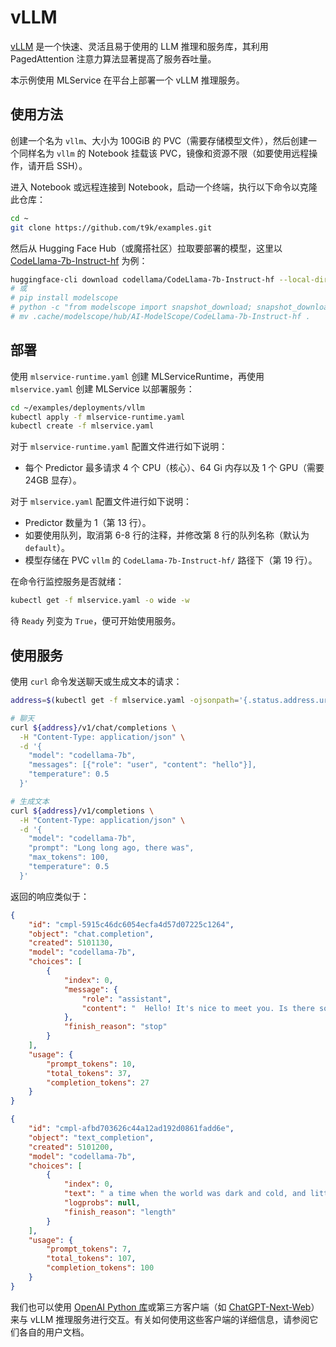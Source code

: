 # vLLM

[vLLM](https://github.com/vllm-project/vllm) 是一个快速、灵活且易于使用的 LLM 推理和服务库，其利用 PagedAttention 注意力算法显著提高了服务吞吐量。

本示例使用 MLService 在平台上部署一个 vLLM 推理服务。

## 使用方法

创建一个名为 `vllm`、大小为 100GiB 的 PVC（需要存储模型文件），然后创建一个同样名为 `vllm` 的 Notebook 挂载该 PVC，镜像和资源不限（如要使用远程操作，请开启 SSH）。

进入 Notebook 或远程连接到 Notebook，启动一个终端，执行以下命令以克隆此仓库：

```bash
cd ~
git clone https://github.com/t9k/examples.git
```

然后从 Hugging Face Hub（或魔搭社区）拉取要部署的模型，这里以 [CodeLlama-7b-Instruct-hf](https://huggingface.co/codellama/CodeLlama-7b-Instruct-hf) 为例：

```bash
huggingface-cli download codellama/CodeLlama-7b-Instruct-hf --local-dir .
# 或
# pip install modelscope
# python -c "from modelscope import snapshot_download; snapshot_download('AI-ModelScope/CodeLlama-7b-Instruct-hf')"
# mv .cache/modelscope/hub/AI-ModelScope/CodeLlama-7b-Instruct-hf .
```

## 部署

使用 `mlservice-runtime.yaml` 创建 MLServiceRuntime，再使用 `mlservice.yaml` 创建 MLService 以部署服务：

```bash
cd ~/examples/deployments/vllm
kubectl apply -f mlservice-runtime.yaml
kubectl create -f mlservice.yaml
```

对于 `mlservice-runtime.yaml` 配置文件进行如下说明：

* 每个 Predictor 最多请求 4 个 CPU（核心）、64 Gi 内存以及 1 个 GPU（需要 24GB 显存）。

对于 `mlservice.yaml` 配置文件进行如下说明：

* Predictor 数量为 1（第 13 行）。
* 如要使用队列，取消第 6-8 行的注释，并修改第 8 行的队列名称（默认为 `default`）。
* 模型存储在 PVC `vllm` 的 `CodeLlama-7b-Instruct-hf/` 路径下（第 19 行）。

在命令行监控服务是否就绪：

``` bash
kubectl get -f mlservice.yaml -o wide -w
```

待 `Ready` 列变为 `True`，便可开始使用服务。

## 使用服务

使用 `curl` 命令发送聊天或生成文本的请求：

``` bash
address=$(kubectl get -f mlservice.yaml -ojsonpath='{.status.address.url}')

# 聊天
curl ${address}/v1/chat/completions \
  -H "Content-Type: application/json" \
  -d '{
    "model": "codellama-7b",
    "messages": [{"role": "user", "content": "hello"}],
    "temperature": 0.5
  }'

# 生成文本
curl ${address}/v1/completions \
  -H "Content-Type: application/json" \
  -d '{
    "model": "codellama-7b",
    "prompt": "Long long ago, there was",
    "max_tokens": 100,
    "temperature": 0.5
  }'
```

返回的响应类似于：

```json
{
    "id": "cmpl-5915c46dc6054ecfa4d57d07225c1264",
    "object": "chat.completion",
    "created": 5101130,
    "model": "codellama-7b",
    "choices": [
        {
            "index": 0,
            "message": {
                "role": "assistant",
                "content": "  Hello! It's nice to meet you. Is there something I can help you with or would you like to chat?"
            },
            "finish_reason": "stop"
        }
    ],
    "usage": {
        "prompt_tokens": 10,
        "total_tokens": 37,
        "completion_tokens": 27
    }
}

{
    "id": "cmpl-afbd703626c44a12ad192d0861fadd6e",
    "object": "text_completion",
    "created": 5101200,
    "model": "codellama-7b",
    "choices": [
        {
            "index": 0,
            "text": " a time when the world was dark and cold, and little light entered.\n\nA young girl named Kanna was born in this world. She was born with a burden on her back.\n\nKanna grew up in a small village, surrounded by snow and ice. The villagers were poor, and they lived in miserable huts. They were cold and hungry all the time.\n\nBut Kanna was different. She had a special gift. She could make light",
            "logprobs": null,
            "finish_reason": "length"
        }
    ],
    "usage": {
        "prompt_tokens": 7,
        "total_tokens": 107,
        "completion_tokens": 100
    }
}
```

我们也可以使用 [OpenAI Python 库](https://github.com/openai/openai-python)或第三方客户端（如 [ChatGPT-Next-Web](https://github.com/ChatGPTNextWeb/ChatGPT-Next-Web)）来与 vLLM 推理服务进行交互。有关如何使用这些客户端的详细信息，请参阅它们各自的用户文档。
